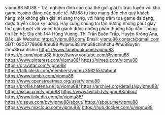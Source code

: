 vipmu88
MU88 - Trải nghiệm đỉnh cao của thế giới giải trí trực tuyến với kho game casino đẳng cấp quốc tế. MU88 tự hào mang đến cho quý khách hàng một không gian giải trí sang trọng, với hàng trăm tựa game đa dạng, được tuyển chọn kỹ lưỡng. Hãy cùng chúng tôi tận hưởng những phút giây thư giãn tuyệt vời và cơ hội giành được những phần thưởng hấp dẫn
Thông tin liên hệ:
Địa chỉ: 144 Hùng Vương, Thị Trấn Buôn Trấp, Huyện Krông Ana, Đắk Lắk
Website: https://vipmu88.com/
Email: vipmu88.contact@gmail.com
SĐT: 0908778668
#mu88 #vipmu88 #mu88chinhchu #mu88uytin #mu88xanhchin
https://www.facebook.com/vipmu88
https://x.com/vipmu88
https://www.youtube.com/@vipmu88
https://www.pinterest.com/vipmu88/
https://vimeo.com/vipmu88
https://gravatar.com/vipmu88
https://talk.plesk.com/members/vipmu.356255/#about
https://www.tumblr.com/vipmu88
https://www.openstreetmap.org/user/vipmu88
https://profile.hatena.ne.jp/vipmu88/
https://archive.org/details/@vipmu88/
https://issuu.com/vipmu88
https://www.twitch.tv/vipmu88/about
https://www.linkedin.com/in/vipmu88/
https://disqus.com/by/vipmu88/about/
https://about.me/vipmu88
https://www.mixcloud.com/vipmu88/
https://hub.docker.com/u/vipmu88
